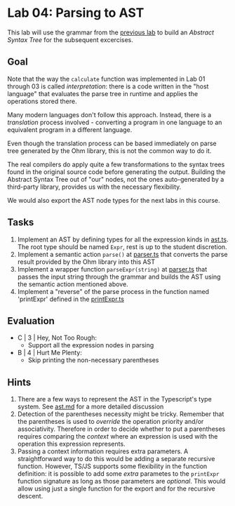 # Lab 04: Parsing to AST

This lab will use the grammar from the [previous lab](../lab03) to build an *Abstract Syntax Tree* for the subsequent excercises.

## Goal

Note that the way the `calculate` function was implemented in Lab 01 through 03 is called *interpretation*: there is a code written in the "host language" that evaluates the parse tree in runtime and applies the operations stored there.

Many modern languages don't follow this approach. Instead, there is a *translation* process involved - converting a program in one language to an equivalent program in a different language.

Even though the translation process can be based immediately on parse tree generated by the Ohm library, this is not the common way to do it.

The real compilers do apply quite a few transformations to the syntax trees found in the original source code before generating the output.
Building the Abstract Syntax Tree out of "our" nodes, not the ones auto-generated by a third-party library, provides us with the necessary flexibility.

We would also export the AST node types for the next labs in this course.

## Tasks

1. Implement an AST by defining types for all the expression kinds in [ast.ts](src/ast.ts). The root type should be named `Expr`, rest is up to the student discretion.
2. Implement a semantic action `parse()` at [parser.ts](src/parser.ts) that converts the parse result provided by the Ohm library into this AST
3. Implement a wrapper function `parseExpr(string)` at [parser.ts](src/parser.ts) that passes the input string through the grammar and builds the AST using the semantic action mentioned above.
4. Implement a "reverse" of the parse process in the function named 'printExpr' defined in the [printExpr.ts](src/printExpr.ts)

## Evaluation

- C | 3 | Hey, Not Too Rough:
  - Support all the expression nodes in parsing
- B | 4 | Hurt Me Plenty:
  - Skip printing the non-necessary parentheses

## Hints

1. There are a few ways to represent the AST in the Typescript's type system. See [ast.md](ast.md) for a more detailed discussion
2. Detection of the parentheses necessity might be tricky. Remember that the parentheses is used to *override* the operation priority and/or associativity. Therefore in order to decide whether to put a parentheses requires comparing the *context* where an expression is used with the operation this expression represents.
3. Passing a context information requires extra parameters. A straightforward way to do this would be adding a separate recursive function. However, TS/JS supports some flexibility in the function definition: it is possible to add some *extra* parametes to the `printExpr` function signature as long as those parameters are *optional*. This would allow using just a single function for the export and for the recursive descent.
